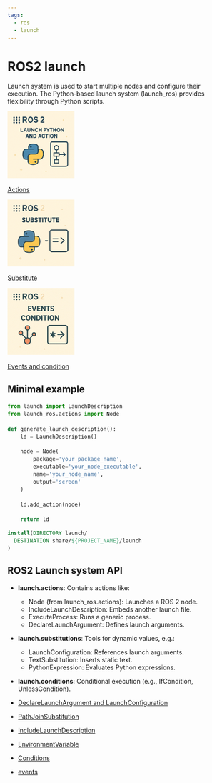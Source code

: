 ```yaml
---
tags:
  - ros
  - launch
---
```


# ROS2 launch
Launch system is used to start multiple nodes and configure their execution. The Python-based launch system (launch_ros) provides flexibility through Python scripts.


<div class="grid-container">
        <div class="grid-item">
        <a href="launch_actions">
            <img src="images/launch_Actions.png" width="150" height="150">
            <p>Actions</p>
             </a>
        </div>
    <div class="grid-item">
        <a href="launch_substitute">
        <img src="images/launch_substitute.png" width="150" height="150" >
        <p>Substitute</p>
        </a>
    </div>
    <div class="grid-item">
        <a href="launch_events_and_condition">
        <img src="images/launch_events_and_condition.png" width="150" height="150">
        <p>Events and condition</p>
        </a>
    </div>

</div>

## Minimal example
```python title="minimal launch file to run ros2 node"
from launch import LaunchDescription
from launch_ros.actions import Node

def generate_launch_description():
    ld = LaunchDescription()

    node = Node(
        package='your_package_name',
        executable='your_node_executable',
        name='your_node_name',
        output='screen'
    )

    ld.add_action(node)
    
    return ld
```

```cmake title="cmake copy launch to share"
install(DIRECTORY launch/
  DESTINATION share/${PROJECT_NAME}/launch
)
```

## ROS2 Launch system API

- **launch.actions**: Contains actions like:
    - Node (from launch_ros.actions): Launches a ROS 2 node.
    - IncludeLaunchDescription: Embeds another launch file.
    - ExecuteProcess: Runs a generic process.
    - DeclareLaunchArgument: Defines launch arguments.

- **launch.substitutions**: Tools for dynamic values, e.g.:
    - LaunchConfiguration: References launch arguments.
    - TextSubstitution: Inserts static text.
    - PythonExpression: Evaluates Python expressions.
- **launch.conditions**: Conditional execution (e.g., IfCondition, UnlessCondition).

- [DeclareLaunchArgument and LaunchConfiguration](launch_config_and_argument.md)
- [PathJoinSubstitution](launch_path_and_paramfile.md)
- [IncludeLaunchDescription](launch_include_demo.md)
- [EnvironmentVariable](environment_variable.md)
- [Conditions]()
- [events]()